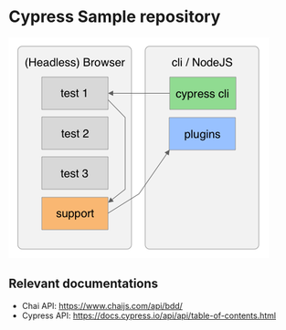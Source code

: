 # Cypress Sample repository

![Cypress internal components](./docs/cypress-components.png)

## Relevant documentations

- Chai API: https://www.chaijs.com/api/bdd/
- Cypress API: https://docs.cypress.io/api/api/table-of-contents.html
